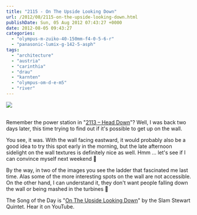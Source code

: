 ```yaml
---
title: "2115 - On The Upside Looking Down"
url: /2012/08/2115-on-the-upside-looking-down.html
publishDate: Sun, 05 Aug 2012 07:43:27 +0000
date: 2012-08-05 09:43:27
categories: 
  - "olympus-m-zuiko-40-150mm-f4-0-5-6-r"
  - "panasonic-lumix-g-142-5-asph"
tags: 
  - "architecture"
  - "austria"
  - "carinthia"
  - "drau"
  - "karnten"
  - "olympus-om-d-e-m5"
  - "river"
---
```

<div class="container">
<div class="center"><a target="_blank" href="https://d25zfm9zpd7gm5.cloudfront.net/1200x1200/2012/20120802_170727_lr.jpg"><img src="https://d25zfm9zpd7gm5.cloudfront.net/0600x0600/2012/20120802_170727_lr.jpg" /></a></div>
</div>
<br />

Remember the power station in "<a href="/2012/08/2113-head-down.html" target="_blank">2113 – Head Down</a>"? Well, I was back two days later, this time trying to find out if it's possible to get up on the wall.

<a target="_blank" href="https://d25zfm9zpd7gm5.cloudfront.net/1200x1200/2012/20120802_171114_lr.jpg"><img style="margin: 0pt 0px 0pt 10px; float: right;" src="https://d25zfm9zpd7gm5.cloudfront.net/0150x0150/2012/20120802_171114_lr.jpg" alt="" border="0" /></a> You see, it was. With the wall facing eastward, it would probably also be a good idea to try this spot early in the morning, but the late afternoon sidelight on the wall textures is definitely nice as well. Hmm ... let's see if I can convince myself next weekend 🙂

<a target="_blank" href="https://d25zfm9zpd7gm5.cloudfront.net/1200x1200/2012/20120802_171306_lr.jpg"><img style="margin: 0pt 10px 0pt 0px; float: left;" src="https://d25zfm9zpd7gm5.cloudfront.net/0150x0150/2012/20120802_171306_lr.jpg" alt="" border="0" /></a> By the way, in two of the images you see the ladder that fascinated me last time. Alas some of the more interesting spots on the wall are not accessible. On the other hand, I can understand it, they don't want people falling down the wall or being mashed in the turbines 🙂

 The Song of the Day is "<a href="http://www.youtube.com/watch?v=DJ9hHS2VudE" target="_blank">On The Upside Looking Down</a>" by the Slam Stewart Quintet. Hear it on YouTube.
